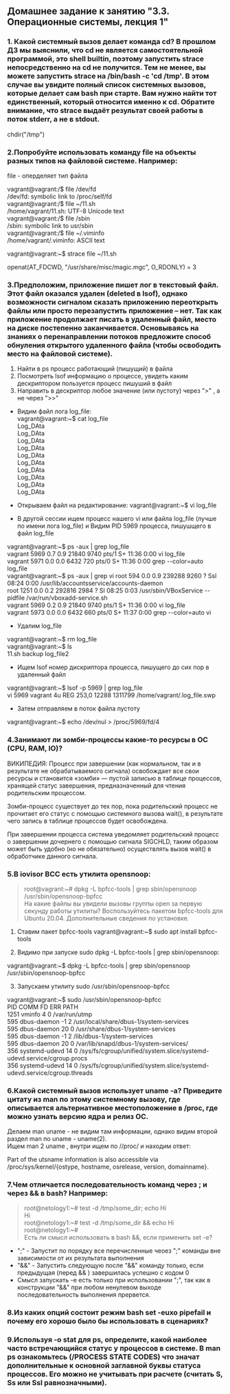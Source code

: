 ## Домашнее задание к занятию "3.3. Операционные системы, лекция 1"

### 1. Какой системный вызов делает команда cd? В прошлом ДЗ мы выяснили, что cd не является самостоятельной программой, это shell builtin, поэтому запустить strace непосредственно на cd не получится. Тем не менее, вы можете запустить strace на /bin/bash -c 'cd /tmp'. В этом случае вы увидите полный список системных вызовов, которые делает сам bash при старте. Вам нужно найти тот единственный, который относится именно к cd. Обратите внимание, что strace выдаёт результат своей работы в поток stderr, а не в stdout.

chdir("/tmp")

### 2.Попробуйте использовать команду file на объекты разных типов на файловой системе. Например:

file - оперделяет тип файла  

vagrant@vagrant:/$ file /dev/fd  
/dev/fd: symbolic link to /proc/self/fd  
vagrant@vagrant:/$ file ~/11.sh  
/home/vagrant/11.sh: UTF-8 Unicode text  
vagrant@vagrant:/$ file /sbin  
/sbin: symbolic link to usr/sbin  
vagrant@vagrant:/$ file ~/.viminfo  
/home/vagrant/.viminfo: ASCII text  

vagrant@vagrant:~$ strace file ~/11.sh  

openat(AT_FDCWD, "/usr/share/misc/magic.mgc", O_RDONLY) = 3  

### 3.Предположим, приложение пишет лог в текстовый файл. Этот файл оказался удален (deleted в lsof), однако возможности сигналом сказать приложению переоткрыть файлы или просто перезапустить приложение – нет. Так как приложение продолжает писать в удаленный файл, место на диске постепенно заканчивается. Основываясь на знаниях о перенаправлении потоков предложите способ обнуления открытого удаленного файла (чтобы освободить место на файловой системе).



1. Найти в ps процесс работающий (пишущий) в файла
2. Посмотреть lsof информацию о процессе, увидеть каким дескриптором пользуется процесс пишуший в файл
3. Направить в дескриптор любое значение (или пустоту) через ">" , а не через ">>"

* Видим файл лога log_file:   
vagrant@vagrant:~$ cat log_file   
Log_DAta   
Log_DAta   
Log_DAta  
Log_DAta  
Log_DAta  
Log_DAta  
Log_DAta  
Log_DAta  
Log_DAta  
Log_DAta  

* Открываем файл на редактирование: 
vagrant@vagrant:~$ vi log_file  

* В другой сессии ищем процесс нашего vi или файла log_file (лучше по имени лога log_file) и Видим PID 5969 процесса, пишушщего в файл log_file

vagrant@vagrant:~$ ps -aux | grep log_file  
vagrant     5969  0.7  0.9  21840  9740 pts/1    S+   11:36   0:00 vi log_file  
vagrant     5971  0.0  0.0   6432   720 pts/0    S+   11:36   0:00 grep --color=auto log_file  
vagrant@vagrant:~$ ps -aux | grep vi
root         594  0.0  0.9 239288  9260 ?        Ssl  08:24   0:00 /usr/lib/accountsservice/accounts-daemon  
root        1251  0.0  0.2 292816  2984 ?        Sl   08:25   0:03 /usr/sbin/VBoxService --pidfile /var/run/vboxadd-service.sh  
vagrant     5969  0.2  0.9  21840  9740 pts/1    S+   11:36   0:00 vi log_file  
vagrant     5973  0.0  0.0   6432   660 pts/0    S+   11:37   0:00 grep --color=auto vi  

* Удалим log_file

vagrant@vagrant:~$ rm log_file  
vagrant@vagrant:~$ ls  
11.sh  backup  log_file2  

* Ищем lsof номер дискриптора процесса, пишущего до сих пор в удаленный файл

vagrant@vagrant:~$ lsof -p 5969 | grep log_file  
vi      5969 vagrant    4u   REG  253,0    12288 1311799 /home/vagrant/.log_file.swp  

* Затем отправляем в поток файла пустоту

vagrant@vagrant:~$ echo /dev/nul > /proc/5969/fd/4  



### 4.Занимают ли зомби-процессы какие-то ресурсы в ОС (CPU, RAM, IO)?

ВИКИПЕДИЯ:
Процесс при завершении (как нормальном, так и в результате не обрабатываемого сигнала) освобождает все свои ресурсы и становится «зомби» — пустой записью в таблице процессов, хранящей статус завершения, предназначенный для чтения родительским процессом.

Зомби-процесс существует до тех пор, пока родительский процесс не прочитает его статус с помощью системного вызова wait(), в результате чего запись в таблице процессов будет освобождена.

При завершении процесса система уведомляет родительский процесс о завершении дочернего с помощью сигнала SIGCHLD, таким образом может быть удобно (но не обязательно) осуществлять вызов wait() в обработчике данного сигнала.

### 5.В iovisor BCC есть утилита opensnoop: 

>root@vagrant:~# dpkg -L bpfcc-tools | grep sbin/opensnoop  
/usr/sbin/opensnoop-bpfcc  
На какие файлы вы увидели вызовы группы open за первую секунду работы утилиты? Воспользуйтесь пакетом bpfcc-tools для Ubuntu 20.04. Дополнительные сведения по установке.  

1. Ставим пакет bpfcc-tools vagrant@vagrant:~$ sudo apt install bpfcc-tools  

2. Видимо при запуске sudo dpkg -L bpfcc-tools | grep sbin/opensnoop:  

vagrant@vagrant:~$ dpkg -L bpfcc-tools | grep sbin/opensnoop  
/usr/sbin/opensnoop-bpfcc  

3. Запускаем утилиту sudo /usr/sbin/opensnoop-bpfcc  

vagrant@vagrant:~$ sudo /usr/sbin/opensnoop-bpfcc  
PID    COMM               FD ERR PATH  
1251   vminfo              4   0 /var/run/utmp  
595    dbus-daemon        -1   2 /usr/local/share/dbus-1/system-services  
595    dbus-daemon        20   0 /usr/share/dbus-1/system-services  
595    dbus-daemon        -1   2 /lib/dbus-1/system-services  
595    dbus-daemon        20   0 /var/lib/snapd/dbus-1/system-services/  
356    systemd-udevd      14   0 /sys/fs/cgroup/unified/system.slice/systemd-udevd.service/cgroup.procs  
356    systemd-udevd      14   0 /sys/fs/cgroup/unified/system.slice/systemd-udevd.service/cgroup.threads  

### 6.Какой системный вызов использует uname -a? Приведите цитату из man по этому системному вызову, где описывается альтернативное местоположение в /proc, где можно узнать версию ядра и релиз ОС.

Делаем man uname - не видим там информации, однако видим второй раздел man по uname - uname(2).  
Ищем man 2 uname , внутри ищем по //proc/ и находим ответ:  

Part of the utsname information is also accessible via /proc/sys/kernel/{ostype, hostname, osrelease, version, domainname}.  

### 7.Чем отличается последовательность команд через ; и через && в bash? Например:

>root@netology1:~# test -d /tmp/some_dir; echo Hi  
Hi  
root@netology1:~# test -d /tmp/some_dir && echo Hi  
root@netology1:~#  
Есть ли смысл использовать в bash &&, если применить set -e?  

* ";" - Запустит по порядку все перечисленные чеоез ";" команды вне зависимости от их результата выполнения
* "&&" - Запустить следующую после "&&" команду только, если предыдущая (перед && ) завершилась успешно с кодом 0
* Смысл запускать -e есть только при использовании ";", так как в конструкции "&&" при любом ненулевом выходе последовательность выполнения прервется. 

### 8.Из каких опций состоит режим bash set -euxo pipefail и почему его хорошо было бы использовать в сценариях?



### 9.Используя -o stat для ps, определите, какой наиболее часто встречающийся статус у процессов в системе. В man ps ознакомьтесь (/PROCESS STATE CODES) что значат дополнительные к основной заглавной буквы статуса процессов. Его можно не учитывать при расчете (считать S, Ss или Ssl равнозначными).



